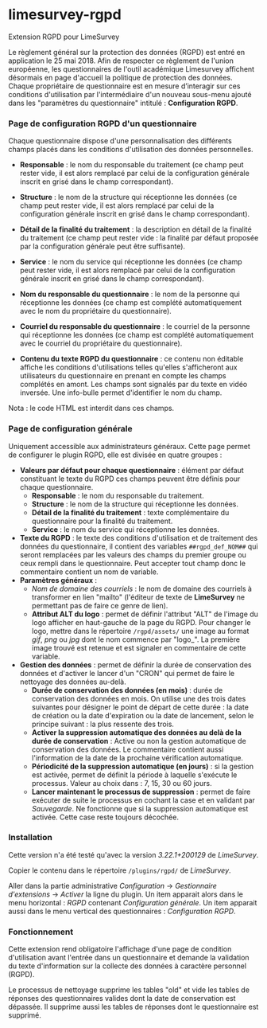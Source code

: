 # limesurvey-rgpd
Extension RGPD pour LimeSurvey

Le règlement général sur la protection des données (RGPD) est entré en application le 25 mai 2018. Afin de respecter ce règlement de l'union européenne, les questionnaires de l'outil académique Limesurvey affichent désormais en page d'accueil la politique de protection des données.
Chaque propriétaire de questionnaire est en mesure d’interagir sur ces conditions d'utilisation par l'intermédiaire d'un nouveau sous-menu ajouté dans les "paramètres du questionnaire" intitulé : **Configuration RGPD**.



### Page de configuration RGPD d'un questionnaire


Chaque questionnaire dispose d'une personnalisation des différents champs placés dans les conditions d'utilisation des données personnelles.

* **Responsable** : le nom du responsable du traitement (ce champ peut rester vide, il est alors remplacé par celui de la configuration générale inscrit en grisé dans le champ correspondant).

* **Structure** : le nom de la structure qui réceptionne les données (ce champ peut rester vide, il est alors remplacé par celui de la configuration générale inscrit en grisé dans le champ correspondant).

* **Détail de la finalité du traitement** : la description en détail de la finalité du traitement (ce champ peut rester vide : la finalité par défaut proposée par la configuration générale peut être suffisante).

* **Service** : le nom du service qui réceptionne les données (ce champ peut rester vide, il est alors remplacé par celui de la configuration générale inscrit en grisé dans le champ correspondant).

* **Nom du responsable du questionnaire** : le nom de la personne qui réceptionne les données (ce champ est complété automatiquement avec le nom du propriétaire du questionnaire).

* **Courriel du responsable du questionnaire** : le courriel de la personne qui réceptionne les données (ce champ est complété automatiquement avec le courriel du propriétaire du questionnaire).

* **Contenu du texte RGPD du questionnaire** : ce contenu non éditable affiche les conditions d'utilisations telles qu'elles s'afficheront aux utilisateurs du questionnaire en prenant en compte les champs complétés en amont. Les champs sont signalés par du texte en vidéo inversée. Une info-bulle permet d'identifier le nom du champ.

Nota : le code HTML est interdit dans ces champs.

### Page de configuration générale

Uniquement accessible aux administrateurs généraux.
Cette page permet de configurer le plugin RGPD, elle est divisée en quatre groupes :
* **Valeurs par défaut pour chaque questionnaire** : élément par défaut constituant le texte du RGPD ces champs peuvent être définis pour chaque questionnaire.
	* **Responsable** : le nom du responsable du traitement.
	* **Structure** : le nom de la structure qui réceptionne les données.
	* **Détail de la finalité du traitement** : texte complémentaire du questionnaire pour la finalité du traitement.
	* **Service** : le nom du service qui réceptionne les données.
* **Texte du RGPD** : le texte des conditions d'utilisation et de traitement des données du questionnaire, il contient des variables `##rgpd_def_NOM##` qui seront remplacées par les valeurs des champs du premier groupe ou ceux rempli dans le questionnaire. Peut accepter tout champ donc le commentaire contient un nom de variable.
* **Paramètres généraux** :
	* *Nom de domaine des courriels* : le nom de domaine des courriels à transformer en lien "mailto" (l'éditeur de texte de **LimeSurvey** ne permettant pas de faire ce genre de lien).
	* **Attribut ALT du logo** : permet de définir l'attribut "ALT" de l'image du logo afficher en haut-gauche de la page du RGPD. Pour changer le logo, mettre dans le répertoire `/rgpd/assets/` une image au format *gif*, *png* ou *jpg* dont le nom commence par "logo_". La première image trouvé est retenue et est signaler en commentaire de cette variable.
* **Gestion des données** : permet de définir la durée de conservation des données et d'activer le lancer d'un "CRON" qui permet de faire le nettoyage des données au-delà.
	* **Durée de conservation des données (en mois)** : durée de conservation des données en mois. On utilise une des trois dates suivantes pour désigner le point de départ de cette durée : la date de création ou la date d'expiration ou la date de lancement, selon le principe suivant : la plus ressente des trois.
	* **Activer la suppression automatique des données au delà de la durée de conservation** : Active ou non la gestion automatique de conservation des données. Le commentaire contient aussi l'information de la date de la prochaine vérification automatique.
	* **Périodicité de la suppression automatique (en jours)** : si la gestion est activée, permet de définit la période à laquelle s'exécute le processus. Valeur au choix dans : 7, 15, 30 ou 60 jours.
	* **Lancer maintenant le processus de suppression** : permet de faire exécuter de suite le processus en cochant la case et en validant par *Sauvegarde*. Ne fonctionne que si la suppression automatique est activée. Cette case reste toujours décochée.

### Installation

Cette version n'a été testé qu'avec la version *3.22.1+200129* de *LimeSurvey*.

Copier le contenu dans le répertoire `/plugins/rgpd/` de *LimeSurvey*.

Aller dans la partie administrative *Configuration* -> *Gestionnaire d'extensions* -> *Activer* la ligne du plugin. Un item apparait alors dans le menu horizontal : *RGPD* contenant *Configuration générale*. Un item apparait aussi dans le menu vertical des questionnaires : *Configuration RGPD*.

### Fonctionnement

Cette extension rend obligatoire l'affichage d'une page de condition d'utilisation avant l'entrée dans un questionnaire et demande la validation du texte d'information sur la collecte des données à caractère personnel (RGPD).

Le processus de nettoyage supprime les tables "old" et vide les tables de réponses des questionnaires valides dont la date de conservation est dépassée. Il supprime aussi les tables de réponses dont le questionnaire est supprimé.
